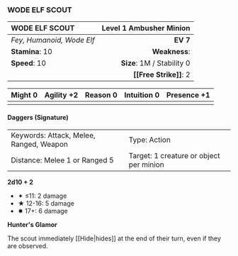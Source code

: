### WODE ELF SCOUT

| WODE ELF SCOUT            | **Level 1 Ambusher Minion** |
| :------------------------ | --------------------------: |
| *Fey, Humanoid, Wode Elf* |                    **EV 7** |
| **Stamina**: 10           |               **Weakness**: |
| **Speed**: 10             |  **Size**: 1M / Stability 0 |
|                           |      **[[Free Strike]]**: 2 |

| **Might** 0 | **Agility** +2 | **Reason** 0 | **Intuition** 0 | **Presence** +1 |
| ----------- | -------------- | ------------ | --------------- | --------------- |
|             |                |              |                 |                 |

#### Daggers (Signature)

|                                         |                                         |
| :-------------------------------------- | :-------------------------------------- |
| Keywords: Attack, Melee, Ranged, Weapon | Type: Action                            |
| Distance: Melee 1 or Ranged 5           | Target: 1 creature or object per minion |

**2d10 + 2**

- ✦ ≤11: 2 damage
- ★ 12-16: 5 damage
- ✸ 17+: 6 damage

**Hunter's Glamor**

The scout immediately [[Hide|hides]] at the end of their turn, even if they are observed.

